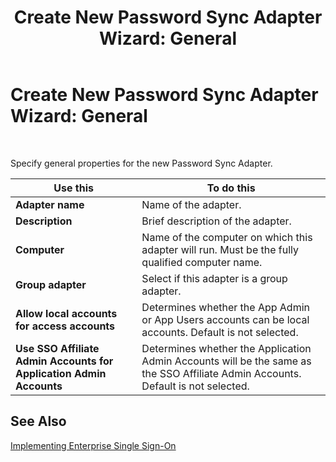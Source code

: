﻿---
title: 'Create New Password Sync Adapter Wizard: General'
TOCTitle: 'Create New Password Sync Adapter Wizard: General'
ms:assetid: 2363fca9-e50a-4b10-bed9-35ee3bd85543
ms:mtpsurl: https://msdn.microsoft.com/en-us/library/Aa559196(v=BTS.80)
ms:contentKeyID: 51526760
ms.date: 08/30/2017
mtps_version: v=BTS.80
f1_keywords:
- bts10.esso.pws.wizard.general
---

# Create New Password Sync Adapter Wizard: General

 

Specify general properties for the new Password Sync Adapter.

<table>
<thead>
<tr class="header">
<th>Use this</th>
<th>To do this</th>
</tr>
</thead>
<tbody>
<tr class="odd">
<td><strong>Adapter name</strong></td>
<td>Name of the adapter.</td>
</tr>
<tr class="even">
<td><strong>Description</strong></td>
<td>Brief description of the adapter.</td>
</tr>
<tr class="odd">
<td><strong>Computer</strong></td>
<td>Name of the computer on which this adapter will run. Must be the fully qualified computer name.</td>
</tr>
<tr class="even">
<td><strong>Group adapter</strong></td>
<td>Select if this adapter is a group adapter.</td>
</tr>
<tr class="odd">
<td><strong>Allow local accounts for access accounts</strong></td>
<td>Determines whether the App Admin or App Users accounts can be local accounts. Default is not selected.</td>
</tr>
<tr class="even">
<td><strong>Use SSO Affiliate Admin Accounts for Application Admin Accounts</strong></td>
<td>Determines whether the Application Admin Accounts will be the same as the SSO Affiliate Admin Accounts. Default is not selected.</td>
</tr>
</tbody>
</table>


## See Also

[Implementing Enterprise Single Sign-On](https://msdn.microsoft.com/en-us/library/aa558712\(v=bts.80\))

